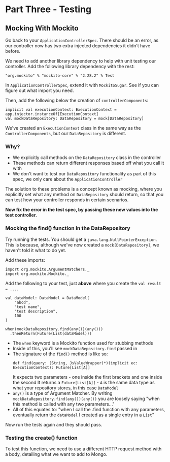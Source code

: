 # Part Three - Testing

## Mocking With Mockito
Go back to your `ApplicationControllerSpec`. There should be an error, as our controller now has two extra injected dependencies it didn't have before.

We need to add another library dependency to help with unit testing our controller. Add the following library dependency with the rest:
```
"org.mockito" % "mockito-core" % "2.28.2" % Test
```

In `ApplicationControllerSpec`, extend it with `MockitoSugar`. See if you can figure out what import you need.

Then, add the following below the creation of `controllerComponents`:

```
implicit val executionContext: ExecutionContext = app.injector.instanceOf[ExecutionContext]
val mockDataRepository: DataRepository = mock[DataRepository]
```

We've created an `ExecutionContext` class in the same way as the `ControllerComponents`, but our `DataRepository` is different.

### Why?
* We explicitly call methods on the `DataRepository` class in the controller
* These methods can return different responses based off what you call it with
* We don't want to test our `DataRepository` functionality as part of this spec, we only care about the `ApplicationController`

The solution to these problems is a concept known as mocking, where you explicitly set what any method on `DataRepository` should return, so that you can test how your controller responds in certain scenarios.

**Now fix the error in the test spec, by passing these new values into the test controller.**

### Mocking the find() function in the DataRepository

Try running the tests. You should get a `java.lang.NullPointerException`.
This is because, although we've now created a `mock[DataRepository]`, we haven't told it what to do yet.

Add these imports:
```
import org.mockito.ArgumentMatchers._
import org.mockito.Mockito._
```

Add the following to your test, just **above** where you create the `val result = ...`.

```
val dataModel: DataModel = DataModel(
    "abcd",
    "test name",
    "test description",
    100
)
  
when(mockDataRepository.find(any())(any()))
  .thenReturn(Future(List(dataModel)))
``` 
* The `when` keyword is a Mockito function used for stubbing methods
* Inside of this, you'll see `mockDataRepository.find` passed in
* The signature of the `find()` method is like so:
    ```
    def find(query: (String, JsValueWrapper)*)(implicit ec: ExecutionContext): Future[List[A]]
    ```
    It expects two parameters - one inside the first brackets and one inside the second
    It returns a `Future[List[A]]` - `A` is the same data type as what your repository stores, in this case `DataModel` 
* `any()` is a type of Argument Matcher. By writing `mockDataRepository.find(any())(any())` you are loosely saying "when this method is called with any two parameters..." 
* All of this equates to: "when I call the .find function with any parameters, eventually return the `dataModel` I created as a single entry in a `List`"

Now run the tests again and they should pass.

### Testing the create() function

To test this function, we need to use a different HTTP request method with a body, detailing what we want to add to Mongo.

 
